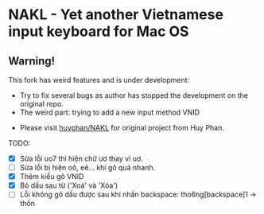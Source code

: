 NAKL - Yet another Vietnamese input keyboard for Mac OS
=======


Warning!
-------

This fork has weird features and is under development:
- Try to fix several bugs as author has stopped the development on the original repo.
- The weird part: trying to add a new input method VNID

* Please visit [huyphan/NAKL](https://github.com/huyphan/NAKL) for original project from Huy Phan.

TODO:
- [x] Sửa lỗi uo7 thì hiện chữ ươ thay vì uơ.
- [ ] Sửa lỗi bị hiện oô, eê... khi gõ quá nhanh.
- [x] Thêm kiểu gõ VNID
- [x] Bỏ dấu sau từ ('Xoá' và 'Xóa')
- [ ] Lỗi không gõ dấu được sau khi nhấn backspace: tho6ng[backspace]1 -> thốn
